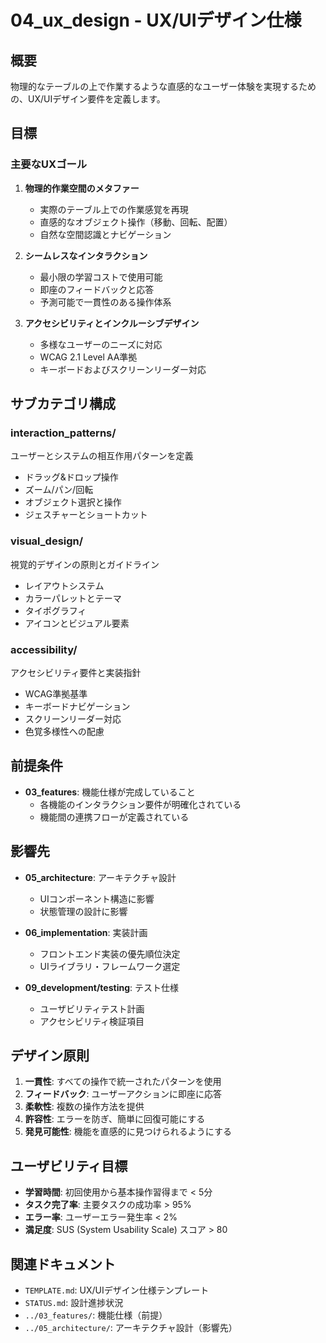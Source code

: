 # 04_ux_design - UX/UIデザイン仕様

## 概要

物理的なテーブルの上で作業するような直感的なユーザー体験を実現するための、UX/UIデザイン要件を定義します。

## 目標

### 主要なUXゴール

1. **物理的作業空間のメタファー**
   - 実際のテーブル上での作業感覚を再現
   - 直感的なオブジェクト操作（移動、回転、配置）
   - 自然な空間認識とナビゲーション

2. **シームレスなインタラクション**
   - 最小限の学習コストで使用可能
   - 即座のフィードバックと応答
   - 予測可能で一貫性のある操作体系

3. **アクセシビリティとインクルーシブデザイン**
   - 多様なユーザーのニーズに対応
   - WCAG 2.1 Level AA準拠
   - キーボードおよびスクリーンリーダー対応

## サブカテゴリ構成

### interaction_patterns/
ユーザーとシステムの相互作用パターンを定義
- ドラッグ&ドロップ操作
- ズーム/パン/回転
- オブジェクト選択と操作
- ジェスチャーとショートカット

### visual_design/
視覚的デザインの原則とガイドライン
- レイアウトシステム
- カラーパレットとテーマ
- タイポグラフィ
- アイコンとビジュアル要素

### accessibility/
アクセシビリティ要件と実装指針
- WCAG準拠基準
- キーボードナビゲーション
- スクリーンリーダー対応
- 色覚多様性への配慮

## 前提条件

- **03_features**: 機能仕様が完成していること
  - 各機能のインタラクション要件が明確化されている
  - 機能間の連携フローが定義されている

## 影響先

- **05_architecture**: アーキテクチャ設計
  - UIコンポーネント構造に影響
  - 状態管理の設計に影響

- **06_implementation**: 実装計画
  - フロントエンド実装の優先順位決定
  - UIライブラリ・フレームワーク選定

- **09_development/testing**: テスト仕様
  - ユーザビリティテスト計画
  - アクセシビリティ検証項目

## デザイン原則

1. **一貫性**: すべての操作で統一されたパターンを使用
2. **フィードバック**: ユーザーアクションに即座に応答
3. **柔軟性**: 複数の操作方法を提供
4. **許容性**: エラーを防ぎ、簡単に回復可能にする
5. **発見可能性**: 機能を直感的に見つけられるようにする

## ユーザビリティ目標

- **学習時間**: 初回使用から基本操作習得まで < 5分
- **タスク完了率**: 主要タスクの成功率 > 95%
- **エラー率**: ユーザーエラー発生率 < 2%
- **満足度**: SUS (System Usability Scale) スコア > 80

## 関連ドキュメント

- `TEMPLATE.md`: UX/UIデザイン仕様テンプレート
- `STATUS.md`: 設計進捗状況
- `../03_features/`: 機能仕様（前提）
- `../05_architecture/`: アーキテクチャ設計（影響先）
